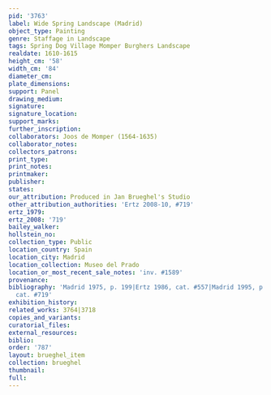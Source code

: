 ```yaml
---
pid: '3763'
label: Wide Spring Landscape (Madrid)
object_type: Painting
genre: Staffage in Landscape
tags: Spring Dog Village Momper Burghers Landscape
realdate: 1610-1615
height_cm: '58'
width_cm: '84'
diameter_cm: 
plate_dimensions: 
support: Panel
drawing_medium: 
signature: 
signature_location: 
support_marks: 
further_inscription: 
collaborators: Joos de Momper (1564-1635)
collaborator_notes: 
collectors_patrons: 
print_type: 
print_notes: 
printmaker: 
publisher: 
states: 
our_attribution: Produced in Jan Brueghel's Studio
other_attribution_authorities: 'Ertz 2008-10, #719'
ertz_1979: 
ertz_2008: '719'
bailey_walker: 
hollstein_no: 
collection_type: Public
location_country: Spain
location_city: Madrid
location_collection: Museo del Prado
location_or_most_recent_sale_notes: 'inv. #1589'
provenance: 
bibliography: 'Madrid 1975, p. 199|Ertz 1986, cat. #557|Madrid 1995, p. 754|Ertz 2008-10,
  cat. #719'
exhibition_history: 
related_works: 3764|3718
copies_and_variants: 
curatorial_files: 
external_resources: 
biblio: 
order: '787'
layout: brueghel_item
collection: brueghel
thumbnail: 
full: 
---
```

